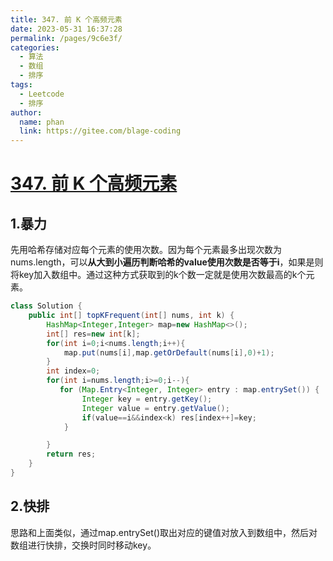 ```yaml
---
title: 347. 前 K 个高频元素
date: 2023-05-31 16:37:28
permalink: /pages/9c6e3f/
categories:
  - 算法
  - 数组
  - 排序
tags:
  - Leetcode
  - 排序
author: 
  name: phan
  link: https://gitee.com/blage-coding
---
```

# [347. 前 K 个高频元素](https://leetcode.cn/problems/top-k-frequent-elements/)

## 1.暴力

先用哈希存储对应每个元素的使用次数。因为每个元素最多出现次数为nums.length，可以**从大到小遍历判断哈希的value使用次数是否等于i**，如果是则将key加入数组中。通过这种方式获取到的k个数一定就是使用次数最高的k个元素。

```java
class Solution {
    public int[] topKFrequent(int[] nums, int k) {
        HashMap<Integer,Integer> map=new HashMap<>();
        int[] res=new int[k];
        for(int i=0;i<nums.length;i++){
            map.put(nums[i],map.getOrDefault(nums[i],0)+1);
        }
        int index=0;
        for(int i=nums.length;i>=0;i--){
           for (Map.Entry<Integer, Integer> entry : map.entrySet()) {
                Integer key = entry.getKey();
                Integer value = entry.getValue();
                if(value==i&&index<k) res[index++]=key;
            }

        }
        return res;
    }
}
```

## 2.快排

思路和上面类似，通过map.entrySet()取出对应的键值对放入到数组中，然后对数组进行快排，交换时同时移动key。

